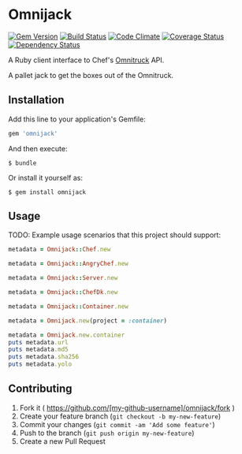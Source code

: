 Omnijack
========

[![Gem Version](https://badge.fury.io/rb/omnijack.png)][fury]
[![Build Status](http://img.shields.io/travis/RoboticCheese/omnijack-ruby.svg)][travis]
[![Code Climate](http://img.shields.io/codeclimate/github/kabisaict/flow.svg)][codeclimate]
[![Coverage Status](http://img.shields.io/coveralls/RoboticCheese/omnijack-ruby.svg)][coveralls]
[![Dependency Status](http://img.shields.io/gemnasium/RoboticCheese/omnijack.svg)][gemnasium]

[fury]: http://badge.fury.io/rb/omnijack
[travis]: http://travis-ci.org/RoboticCheese/omnijack-ruby
[codeclimate]: https://codeclimate.com/github/RoboticCheese/omnijack-ruby
[coveralls]: https://coveralls.io/r/RoboticCheese/omnijack-ruby
[gemnasium]: https://gemnasium.com/RoboticCheese/omnijack-ruby

A Ruby client interface to Chef's
[Omnitruck](https://github.com/opscode/opscode-omnitruck) API.

A pallet jack to get the boxes out of the Omnitruck.

Installation
------------

Add this line to your application's Gemfile:

```ruby
gem 'omnijack'
```

And then execute:

    $ bundle

Or install it yourself as:

    $ gem install omnijack

Usage
-----

TODO: Example usage scenarios that this project should support:

```ruby
metadata = Omnijack::Chef.new
```

```ruby
metadata = Omnijack::AngryChef.new
```

```ruby
metadata = Omnijack::Server.new
```

```ruby
metadata = Omnijack::ChefDk.new
```

```ruby
metadata = Omnijack::Container.new
```

```ruby
metadata = Omnijack.new(project = :container)
```

```ruby
metadata = Omnijack.new.container
puts metadata.url
puts metadata.md5
puts metadata.sha256
puts metadata.yolo
```

Contributing
------------

1. Fork it ( https://github.com/[my-github-username]/omnijack/fork )
2. Create your feature branch (`git checkout -b my-new-feature`)
3. Commit your changes (`git commit -am 'Add some feature'`)
4. Push to the branch (`git push origin my-new-feature`)
5. Create a new Pull Request
